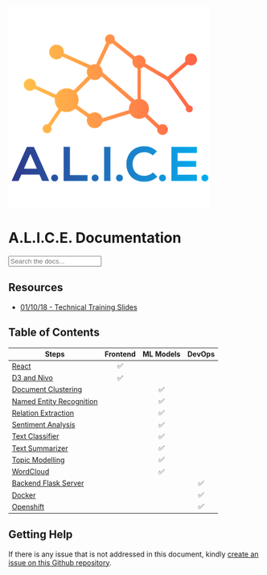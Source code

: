 <link
  rel="stylesheet"
  href="https://cdn.jsdelivr.net/npm/docsearch.js@2/dist/cdn/docsearch.min.css"
/>
<link rel="stylesheet" href="./search.css">

![ALICE Logo](./assets/logo.png)

# A.L.I.C.E. Documentation

<div class="searchbox algolia-autocomplete ds-dropdown-menu">
  <input type="text" placeholder="Search the docs..." aria-label="Search">
</div>

## Resources

- [01/10/18 - Technical Training Slides](https://docs.google.com/presentation/d/11QTk76_R_FRc5xrgLrkG-NjsIItYDNcLWG6RgiICm48/edit?usp=sharing)

## Table of Contents

| Steps                                  | Frontend | ML Models | DevOps |
| -------------------------------------- | :------: | :-------: | :----: |
| [React](./react.md)                    |    ✅    |           |        |
| [D3 and Nivo](./d3.md)                 |    ✅    |           |        |
| [Document Clustering](./clustering.md) |          |    ✅     |        |
| [Named Entity Recognition](./ner.md)   |          |    ✅     |        |
| [Relation Extraction](./relation.md)   |          |    ✅     |        |
| [Sentiment Analysis](./sentiment.md)   |          |    ✅     |        |
| [Text Classifier](./classifier.md)     |          |    ✅     |        |
| [Text Summarizer](./summary.md)        |          |    ✅     |        |
| [Topic Modelling](./topics.md)         |          |    ✅     |        |
| [WordCloud](./wordcloud.md)            |          |    ✅     |        |
| [Backend Flask Server](./backend.md)   |          |           |   ✅   |
| [Docker](./docker.md)                  |          |           |   ✅   |
| [Openshift](./openshift.md)            |          |           |   ✅   |

## Getting Help

If there is any issue that is not addressed in this document, kindly [create an issue on this Github repository](https://github.com/GovTechSG/opencerts-documentation/issues).

<script src="https://cdn.jsdelivr.net/npm/docsearch.js@2/dist/cdn/docsearch.min.js"></script>
<script>
// Run the command below in the terminal to UPDATE SEARCH
// ALGOLIA_API_KEY='3ae9a6bbd0e6106dedefda9de3720d34' bundle exec jekyll algolia
  docsearch({
    apiKey: '2f233eb87b9fc4fe2d15b02c8aabeb95',
    indexName: 'alice_documentation',
    appId: 'JTIYY2CRNJ', // Should be only included if you are running DocSearch on your own.
    inputSelector: 'input',   // Replace inputSelector with a CSS selector matching your search input
    debug: true, // Set debug to true if you want to inspect the dropdown
  });
</script>
